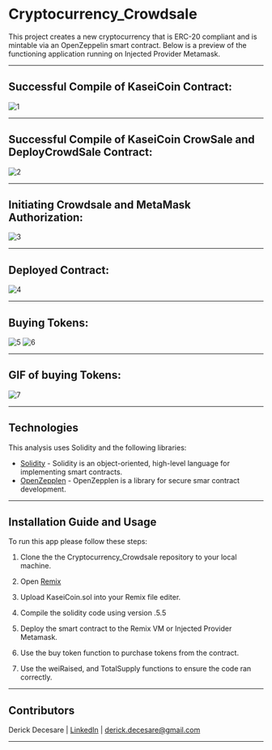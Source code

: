 # Cryptocurrency_Crowdsale
This project creates a new cryptocurrency that is ERC-20 compliant and is mintable via an OpenZeppelin smart contract. Below is a preview of the functioning application running on Injected Provider Metamask.

---

## Successful Compile of KaseiCoin Contract:
![1](images/1_compile_success.png)

---

## Successful Compile of KaseiCoin CrowSale and DeployCrowdSale Contract:
![2](images/2_compile_success.png)

---

## Initiating Crowdsale and MetaMask Authorization:
![3](images/3_meta.png)

---

## Deployed Contract:
![4](images/4_deployed.png)

---

## Buying Tokens:
![5](images/5_buy.png)
![6](images/6_buy.png)

---

## GIF of buying Tokens:
![7](images/gif.gif)

---


## Technologies

This analysis uses Solidity and the following libraries:
* [Solidity](https://docs.soliditylang.org/en/v0.8.17/) - Solidity is an object-oriented, high-level language for implementing smart contracts.
* [OpenZepplen](https://github.com/OpenZeppelin/openzeppelin-contracts) - OpenZepplen is a library for secure smar contract development.


---

## Installation Guide and Usage

To run this app please follow these steps:

1. Clone the the Cryptocurrency_Crowdsale repository to your local machine.

2. Open [Remix](https://remix.ethereum.org/)

3. Upload KaseiCoin.sol into your Remix file editer.

4. Compile the solidity code using version .5.5

5. Deploy the smart contract to the Remix VM or Injected Provider Metamask.

6. Use the buy token function to purchase tokens from the contract.

7. Use the weiRaised, and TotalSupply functions to ensure the code ran correctly.

---


## Contributors

Derick Decesare | [LinkedIn](https://www.linkedin.com/in/derickdecesare/) | derick.decesare@gmail.com

---
